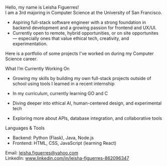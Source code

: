 Hello, my name is Leisha Figuerres!  
I am a 3rd majoring in Computer Science at the University of San Francisco.  
- Aspiring full-stack software engineer with a strong foundation in backend development and a growing passion for frontend and UX/UI.  
- Currently open to remote, hybrid opportunities, or on site opportunites — especially ones that value ethical tech, creativity, and experimentation.    

Here is a portfolio of some projects I've worked on during my Computer Science career. 
  
What I’m Currently Working On  
- Growing my skills by building my own full-stack projects outside of school using tools I learned in a recent internship
  
- In my curriculum, currently learning GO and C

- Diving deeper into ethical AI, human-centered design, and experimental tech  

- Exploring more about APIs, database integration, and collaborative tools  

Languages & Tools  
- Backend: Python (Flask), Java, Node.js    
- Frontend: HTML, CSS, JavaScript (learning React)  

Email: leisha.figuerres@yahoo.com  
LinkedIn: www.linkedin.com/in/leisha-figuerres-862096347



